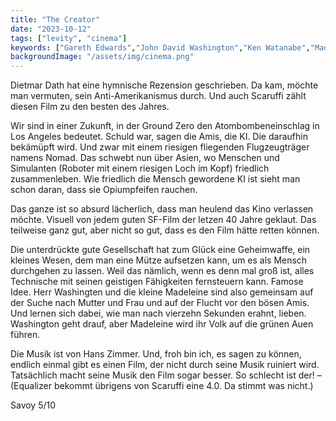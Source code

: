 ```yaml
---
title: "The Creator"
date: "2023-10-12"
tags: ["levity", "cinema"]
keywords: ["Gareth Edwards","John David Washington","Ken Watanabe","Madeleine Yuna Voyles","Scaruffi","Dietmar Dath", "Hans Zimmer"]
backgroundImage: "/assets/img/cinema.png"
---
```

Dietmar Dath hat eine hymnische Rezension geschrieben. Da kam, möchte man vermuten, sein Anti-Amerikanismus durch. Und auch Scaruffi zählt diesen Film zu den besten des Jahres.

Wir sind in einer Zukunft, in der Ground Zero den Atombombeneinschlag in Los Angeles bedeutet. Schuld war, sagen die Amis, die KI. Die daraufhin bekämüpft wird. Und zwar mit einem riesigen fliegenden Flugzeugträger namens Nomad. Das schwebt nun über Asien, wo Menschen und Simulanten (Roboter mit einem riesigen Loch im Kopf) friedlich zusammenleben. Wie friedlich die Mensch gewordene KI ist sieht man schon daran, dass sie Opiumpfeifen rauchen.

Das ganze ist so absurd lächerlich, dass man heulend das Kino verlassen möchte. Visuell von jedem guten SF-Film der letzen 40 Jahre geklaut. Das teilweise ganz gut, aber nicht so gut, dass es den Film hätte retten können.

Die unterdrückte gute Gesellschaft hat zum Glück eine Geheimwaffe, ein kleines Wesen, dem man eine Mütze aufsetzen kann, um es als Mensch durchgehen zu lassen. Weil das nämlich, wenn es denn mal groß ist, alles Technische mit seinen geistigen Fähigkeiten fernsteuern kann. Famose Idee. Herr Washingten und die kleine Madeleine sind also gemeinsam auf der Suche nach Mutter und Frau und auf der Flucht vor den bösen Amis. Und lernen sich dabei, wie man nach vierzehn Sekunden erahnt, lieben. Washington geht drauf, aber Madeleine wird ihr Volk auf die grünen Auen führen. 

Die Musik ist von Hans Zimmer. Und, froh bin ich, es sagen zu können, endlich einmal gibt es einen Film, der nicht durch seine Musik ruiniert wird. Tatsächlich macht seine Musik den Film sogar besser. So schlecht ist der! – (Equalizer bekommt übrigens von Scaruffi eine 4.0. Da stimmt was nicht.) 

Savoy 5/10